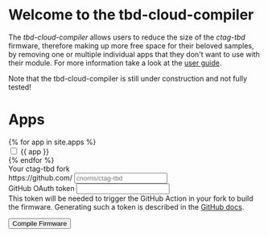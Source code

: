 <h1>Welcome to the tbd-cloud-compiler</h1>

<p>
The <i>tbd-cloud-compiler</i> allows users to reduce the size of the <i>ctag-tbd</i> firmware, therefore making up more free space for their beloved samples, by removing one or multiple individual apps that they don't want to use with their module. For more information take a look at the <a href="user-guide">user guide</a>.
</p>

<div class="alert alert-warning" role="alert">
  Note that the tbd-cloud-compiler is still under construction and not fully tested! 
</div>

<h1>Apps</h1>

<form>
    <div class="row">
    {% for app in site.apps %}
    <div class="col-4 mt-1">
        <div class="form-check form-switch">
          <input class="form-check-input app-checkbox" type="checkbox" id="{{ app }}">
          <label class="form-check-label" for="{{ app }}">{{ app }}</label>
        </div>
    </div>
    {% endfor %}
    </div>
    <label for="basic-url" class="form-label mt-2">Your ctag-tbd fork</label>
    <div class="input-group mb-3">
        <span class="input-group-text" id="basic-addon3">https://github.com/</span>
        <input type="text" class="form-control" id="fork-url" aria-describedby="basic-addon3" placeholder="cnorris/ctag-tbd">
    </div>
    <div class="mb-3">
        <label for="oauth-help" class="form-label">GitHub OAuth token</label>
        <input type="text" class="form-control" id="oauth-token" aria-describedby="oauth-help">
        <div id="oauth-help" class="form-text">This token will be needed to trigger the GitHub Action in your fork to build the firmware. Generating such a token is described in the <a target="_blank" href="https://docs.github.com/en/github/authenticating-to-github/keeping-your-account-and-data-secure/creating-a-personal-access-token">GitHub docs</a>.</div>
    </div>
</form>
<button id="compile-button" onclick="trigger_workflow()" class="btn btn-primary">
  <span id="spinner" class="spinner-border spinner-border-sm" role="status" aria-hidden="true" style="display: none"></span>
  Compile Firmware
</button>

<script>
    function trigger_workflow() {
        let included_apps = [];
        let removed_apps = [];
        $('.app-checkbox').each(function () {
            let id = `#${this.id}`;
            if ($(id).is(":checked")) {
                included_apps.push(this.id);
            } else {
                removed_apps.push(this.id);
            }
        });
        let oauth_token = $('#oauth-token').val();
        let user = $('#fork-url').val().split('/')[0];
        let repo = $('#fork-url').val().split('/')[1];

        let workflow = "custom-build.yml";

        let url = `https://api.github.com/repos/${user}/${repo}/actions/workflows/${workflow}/dispatches`;
        let body = {
            "ref": "cloud-compiler",
            "inputs": {"apps": removed_apps.join('#')}
        };

        let auth = `token ${oauth_token}`;

        let header = {
            "Authorization": auth,
        };

        $.ajax({
            type: "POST",
            url: url,
            headers: header,
            data: JSON.stringify(body),
            success: function() {
                $('#compile-button').removeClass( "btn-primary" );
                $('#compile-button').addClass( "btn-success" );
                $('#compile-button').text("Compiling Firmware...")
                $('#compile-button').prop('disabled', true);
                $('#spinner').show();
                console.log('success');
            },
            error: function() {
                $('#compile-button').removeClass( "btn-primary" );
                $('#compile-button').addClass( "btn-danger" );
                console.log('error');
            }
        });
    }
</script>

